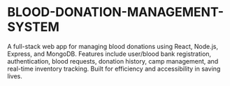 # BLOOD-DONATION-MANAGEMENT-SYSTEM
A full-stack web app for managing blood donations using React, Node.js, Express, and MongoDB. Features include user/blood bank registration, authentication, blood requests, donation history, camp management, and real-time inventory tracking. Built for efficiency and accessibility in saving lives.
